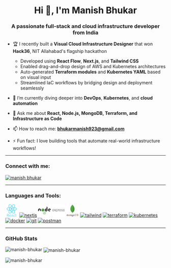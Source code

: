 <h1 align="center">Hi 👋, I'm Manish Bhukar</h1>
<h3 align="center">A passionate full-stack and cloud infrastructure developer from India</h3>

- 🏆 I recently built a **Visual Cloud Infrastructure Designer** that won **Hack36**, NIT Allahabad's flagship hackathon  
  - Developed using **React Flow**, **Next.js**, and **Tailwind CSS**  
  - Enabled drag-and-drop design of AWS and Kubernetes architectures  
  - Auto-generated **Terraform modules** and **Kubernetes YAML** based on visual input  
  - Streamlined IaC workflows by bridging design and deployment seamlessly

- 🌱 I’m currently diving deeper into **DevOps**, **Kubernetes**, and **cloud automation**

- 💬 Ask me about **React, Node.js, MongoDB, Terraform, and Infrastructure as Code**

- 📫 How to reach me: **bhukarmanish923@gmail.com**

- ⚡ Fun fact: I love building tools that automate real-world infrastructure workflows!

---

<h3 align="left">Connect with me:</h3>
<p align="left">
  <a href="https://linkedin.com/in/manish bhukar" target="blank">
    <img align="center" src="https://raw.githubusercontent.com/rahuldkjain/github-profile-readme-generator/master/src/images/icons/Social/linked-in-alt.svg" alt="manish bhukar" height="30" width="40" />
  </a>
</p>

---

<h3 align="left">Languages and Tools:</h3>
<p align="left">
  <a href="https://reactjs.org/" target="_blank" rel="noreferrer"><img src="https://raw.githubusercontent.com/devicons/devicon/master/icons/react/react-original-wordmark.svg" alt="react" width="40" height="40"/></a>
  <a href="https://nextjs.org/" target="_blank" rel="noreferrer"><img src="https://cdn.worldvectorlogo.com/logos/nextjs-2.svg" alt="nextjs" width="40" height="40"/></a>
  <a href="https://nodejs.org" target="_blank" rel="noreferrer"><img src="https://raw.githubusercontent.com/devicons/devicon/master/icons/nodejs/nodejs-original-wordmark.svg" alt="nodejs" width="40" height="40"/></a>
  <a href="https://expressjs.com" target="_blank" rel="noreferrer"><img src="https://raw.githubusercontent.com/devicons/devicon/master/icons/express/express-original-wordmark.svg" alt="express" width="40" height="40"/></a>
  <a href="https://www.mongodb.com/" target="_blank" rel="noreferrer"><img src="https://raw.githubusercontent.com/devicons/devicon/master/icons/mongodb/mongodb-original-wordmark.svg" alt="mongodb" width="40" height="40"/></a>
  <a href="https://tailwindcss.com/" target="_blank" rel="noreferrer"><img src="https://www.vectorlogo.zone/logos/tailwindcss/tailwindcss-icon.svg" alt="tailwind" width="40" height="40"/></a>
  <a href="https://www.terraform.io/" target="_blank" rel="noreferrer"><img src="https://www.vectorlogo.zone/logos/terraformio/terraformio-icon.svg" alt="terraform" width="40" height="40"/></a>
  <a href="https://kubernetes.io/" target="_blank" rel="noreferrer"><img src="https://www.vectorlogo.zone/logos/kubernetes/kubernetes-icon.svg" alt="kubernetes" width="40" height="40"/></a>
  <a href="https://docker.com/" target="_blank" rel="noreferrer"><img src="https://www.vectorlogo.zone/logos/docker/docker-icon.svg" alt="docker" width="40" height="40"/></a>
  <a href="https://git-scm.com/" target="_blank" rel="noreferrer"><img src="https://www.vectorlogo.zone/logos/git-scm/git-scm-icon.svg" alt="git" width="40" height="40"/></a>
  <a href="https://postman.com" target="_blank" rel="noreferrer"><img src="https://www.vectorlogo.zone/logos/getpostman/getpostman-icon.svg" alt="postman" width="40" height="40"/></a>
</p>

---

<h3 align="left">GitHub Stats</h3>
<p><img align="left" src="https://github-readme-stats.vercel.app/api/top-langs?username=manish-bhukar&show_icons=true&locale=en&layout=compact" alt="manish-bhukar" /></p>

<p>&nbsp;<img align="center" src="https://github-readme-stats.vercel.app/api?username=manish-bhukar&show_icons=true&locale=en" alt="manish-bhukar" /></p>

<p><img align="center" src="https://github-readme-streak-stats.herokuapp.com/?user=manish-bhukar&" alt="manish-bhukar" /></p>
